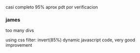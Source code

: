 casi completo 95% aprox
pdt por verificacion


### james
too many divs

using css filter: invert(85%)
dynamic javascript code,
very good improvement
